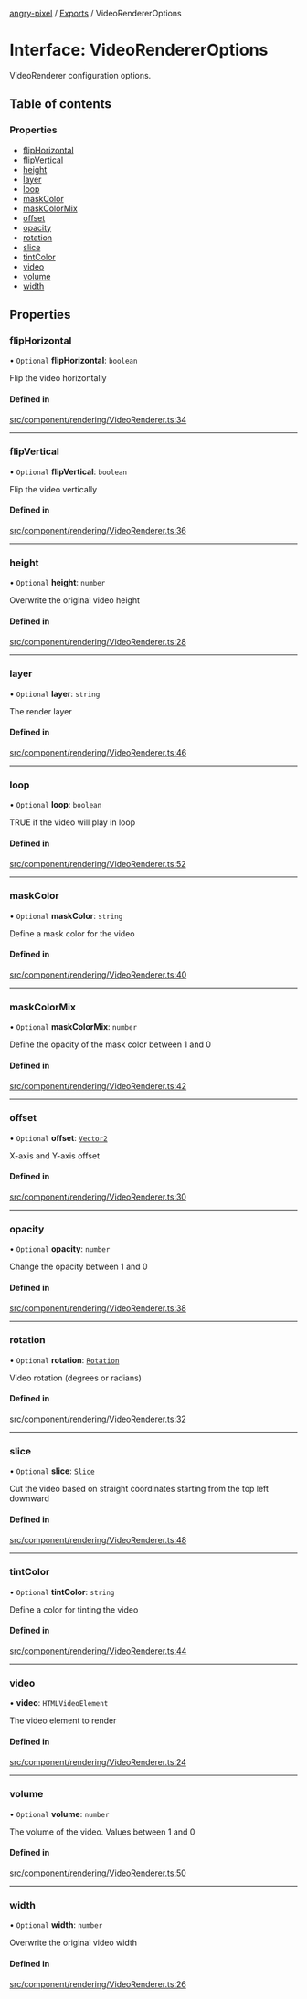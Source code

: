 [angry-pixel](../README.md) / [Exports](../modules.md) / VideoRendererOptions

# Interface: VideoRendererOptions

VideoRenderer configuration options.

## Table of contents

### Properties

- [flipHorizontal](VideoRendererOptions.md#fliphorizontal)
- [flipVertical](VideoRendererOptions.md#flipvertical)
- [height](VideoRendererOptions.md#height)
- [layer](VideoRendererOptions.md#layer)
- [loop](VideoRendererOptions.md#loop)
- [maskColor](VideoRendererOptions.md#maskcolor)
- [maskColorMix](VideoRendererOptions.md#maskcolormix)
- [offset](VideoRendererOptions.md#offset)
- [opacity](VideoRendererOptions.md#opacity)
- [rotation](VideoRendererOptions.md#rotation)
- [slice](VideoRendererOptions.md#slice)
- [tintColor](VideoRendererOptions.md#tintcolor)
- [video](VideoRendererOptions.md#video)
- [volume](VideoRendererOptions.md#volume)
- [width](VideoRendererOptions.md#width)

## Properties

### flipHorizontal

• `Optional` **flipHorizontal**: `boolean`

Flip the video horizontally

#### Defined in

[src/component/rendering/VideoRenderer.ts:34](https://github.com/angry-pixel-studio/angry-pixel-engine/blob/9576100/src/component/rendering/VideoRenderer.ts#L34)

___

### flipVertical

• `Optional` **flipVertical**: `boolean`

Flip the video vertically

#### Defined in

[src/component/rendering/VideoRenderer.ts:36](https://github.com/angry-pixel-studio/angry-pixel-engine/blob/9576100/src/component/rendering/VideoRenderer.ts#L36)

___

### height

• `Optional` **height**: `number`

Overwrite the original video height

#### Defined in

[src/component/rendering/VideoRenderer.ts:28](https://github.com/angry-pixel-studio/angry-pixel-engine/blob/9576100/src/component/rendering/VideoRenderer.ts#L28)

___

### layer

• `Optional` **layer**: `string`

The render layer

#### Defined in

[src/component/rendering/VideoRenderer.ts:46](https://github.com/angry-pixel-studio/angry-pixel-engine/blob/9576100/src/component/rendering/VideoRenderer.ts#L46)

___

### loop

• `Optional` **loop**: `boolean`

TRUE if the video will play in loop

#### Defined in

[src/component/rendering/VideoRenderer.ts:52](https://github.com/angry-pixel-studio/angry-pixel-engine/blob/9576100/src/component/rendering/VideoRenderer.ts#L52)

___

### maskColor

• `Optional` **maskColor**: `string`

Define a mask color for the video

#### Defined in

[src/component/rendering/VideoRenderer.ts:40](https://github.com/angry-pixel-studio/angry-pixel-engine/blob/9576100/src/component/rendering/VideoRenderer.ts#L40)

___

### maskColorMix

• `Optional` **maskColorMix**: `number`

Define the opacity of the mask color between 1 and 0

#### Defined in

[src/component/rendering/VideoRenderer.ts:42](https://github.com/angry-pixel-studio/angry-pixel-engine/blob/9576100/src/component/rendering/VideoRenderer.ts#L42)

___

### offset

• `Optional` **offset**: [`Vector2`](../classes/Vector2.md)

X-axis and Y-axis offset

#### Defined in

[src/component/rendering/VideoRenderer.ts:30](https://github.com/angry-pixel-studio/angry-pixel-engine/blob/9576100/src/component/rendering/VideoRenderer.ts#L30)

___

### opacity

• `Optional` **opacity**: `number`

Change the opacity between 1 and 0

#### Defined in

[src/component/rendering/VideoRenderer.ts:38](https://github.com/angry-pixel-studio/angry-pixel-engine/blob/9576100/src/component/rendering/VideoRenderer.ts#L38)

___

### rotation

• `Optional` **rotation**: [`Rotation`](../classes/Rotation.md)

Video rotation (degrees or radians)

#### Defined in

[src/component/rendering/VideoRenderer.ts:32](https://github.com/angry-pixel-studio/angry-pixel-engine/blob/9576100/src/component/rendering/VideoRenderer.ts#L32)

___

### slice

• `Optional` **slice**: [`Slice`](Slice.md)

Cut the video based on straight coordinates starting from the top left downward

#### Defined in

[src/component/rendering/VideoRenderer.ts:48](https://github.com/angry-pixel-studio/angry-pixel-engine/blob/9576100/src/component/rendering/VideoRenderer.ts#L48)

___

### tintColor

• `Optional` **tintColor**: `string`

Define a color for tinting the video

#### Defined in

[src/component/rendering/VideoRenderer.ts:44](https://github.com/angry-pixel-studio/angry-pixel-engine/blob/9576100/src/component/rendering/VideoRenderer.ts#L44)

___

### video

• **video**: `HTMLVideoElement`

The video element to render

#### Defined in

[src/component/rendering/VideoRenderer.ts:24](https://github.com/angry-pixel-studio/angry-pixel-engine/blob/9576100/src/component/rendering/VideoRenderer.ts#L24)

___

### volume

• `Optional` **volume**: `number`

The volume of the video. Values between 1 and 0

#### Defined in

[src/component/rendering/VideoRenderer.ts:50](https://github.com/angry-pixel-studio/angry-pixel-engine/blob/9576100/src/component/rendering/VideoRenderer.ts#L50)

___

### width

• `Optional` **width**: `number`

Overwrite the original video width

#### Defined in

[src/component/rendering/VideoRenderer.ts:26](https://github.com/angry-pixel-studio/angry-pixel-engine/blob/9576100/src/component/rendering/VideoRenderer.ts#L26)

